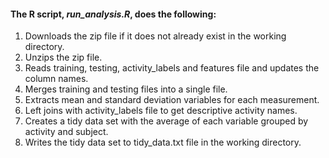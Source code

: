 #### The R script, _run_analysis.R_, does the following:
1. Downloads the zip file if it does not already exist in the working directory.
2. Unzips the zip file.
3. Reads training, testing, activity_labels and features file and updates the column names.
4. Merges training and testing files into a single file.
5. Extracts mean and standard deviation variables for each measurement.
6. Left joins with activity_labels file to get descriptive activity names.
7. Creates a tidy data set with the average of each variable grouped by activity and subject.
8. Writes the tidy data set to tidy_data.txt file in the working directory.
